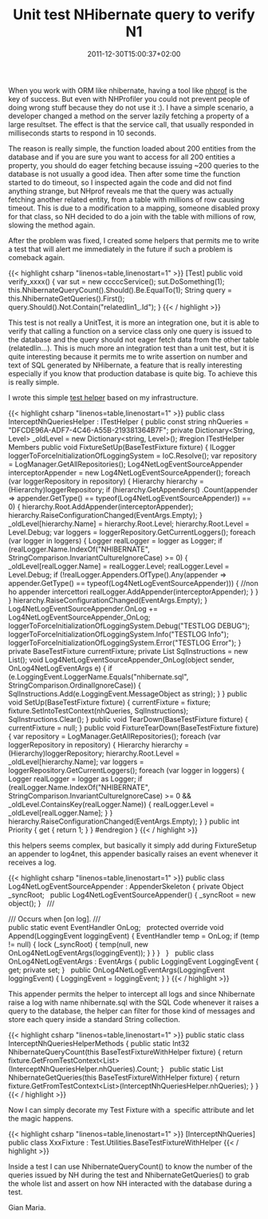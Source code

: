 ﻿---
title: "Unit test NHibernate query to verify N1"
description: ""
date: 2011-12-30T15:00:37+02:00
draft: false
tags: [Nhibernate,Nunit,Testing]
categories: [Nhibernate]
---
When you work with ORM like nhibernate, having a tool like [nhprof](http://nhprof.com/) is the key of success. But even with NHProfiler you could not prevent people of doing wrong stuff because they do not use it :). I have a simple scenario, a developer changed a method on the server lazily fetching a property of a large resultset. The effect is that the service call, that usually responded in milliseconds starts to respond in 10 seconds.

The reason is really simple, the function loaded about 200 entities from the database and if you are sure you want to access for all 200 entities a property, you should do eager fetching because issuing ~200 queries to the database is not usually a good idea. Then after some time the function started to do timeout, so I inspected again the code and did not find anything strange, but NHprof reveals me that the query was actually fetching another related entity, from a table with millions of row causing timeout. This is due to a modification to a mapping, someone disabled proxy for that class, so NH decided to do a join with the table with millions of row, slowing the method again.

After the problem was fixed, I created some helpers that permits me to write a test that will alert me immediately in the future if such a problem is comeback again.

{{< highlight csharp "linenos=table,linenostart=1" >}}
[Test]
public void verify_xxxx()
{
var sut = new cccccService();
sut.DoSomething(1);
this.NhibernateQueryCount().Should().Be.EqualTo(1);
String query = this.NhibernateGetQueries().First();
query.Should().Not.Contain("relatedlin1_.Id");
}
{{< / highlight >}}

This test is not really a UnitTest, it is more an integration one, but it is able to verify that calling a function on a service class only one query is issued to the database and the query should not eager fetch data from the other table (relatedlin…). This is much more an integration test than a unit test, but it is quite interesting because it permits me to write assertion on number and text of SQL generated by NHibernate, a feature that is really interesting especially if you know that production database is quite big. To achieve this is really simple.

I wrote this simple [test helper](http://www.codewrecks.com/blog/index.php/2010/12/29/test-helper-for-a-single-method/) based on my infrastructure.

{{< highlight csharp "linenos=table,linenostart=1" >}}
public class InterceptNhQueriesHelper : ITestHelper
{
public const string nhQueries = "DFCDE96A-ADF7-4C46-A55B-219381364B7F";
private Dictionary<String, Level> _oldLevel = new Dictionary<string, Level>();
#region ITestHelper Members
public void FixtureSetUp(BaseTestFixture fixture)
{
ILogger loggerToForceInitializationOfLoggingSystem = IoC.Resolve<ILogger>();
var repository = LogManager.GetAllRepositories();
Log4NetLogEventSourceAppender interceptorAppender = new Log4NetLogEventSourceAppender();
foreach (var loggerRepository in repository)
{
Hierarchy hierarchy = (Hierarchy)loggerRepository;
if (hierarchy.GetAppenders()
.Count(appender => appender.GetType() == typeof(Log4NetLogEventSourceAppender)) == 0)
{
hierarchy.Root.AddAppender(interceptorAppender);
hierarchy.RaiseConfigurationChanged(EventArgs.Empty);
}
_oldLevel[hierarchy.Name] = hierarchy.Root.Level;
hierarchy.Root.Level = Level.Debug;
var loggers = loggerRepository.GetCurrentLoggers();
foreach (var logger in loggers)
{
Logger realLogger = logger as Logger;
if (realLogger.Name.IndexOf("NHIBERNATE", StringComparison.InvariantCultureIgnoreCase) >= 0)
{
_oldLevel[realLogger.Name] = realLogger.Level;
realLogger.Level = Level.Debug;
if (!realLogger.Appenders.OfType<IAppender>().Any(appender => appender.GetType() == typeof(Log4NetLogEventSourceAppender)))
{
//non ho appender intercettori
realLogger.AddAppender(interceptorAppender);
}
}
}
hierarchy.RaiseConfigurationChanged(EventArgs.Empty);
}
Log4NetLogEventSourceAppender.OnLog += Log4NetLogEventSourceAppender_OnLog;
loggerToForceInitializationOfLoggingSystem.Debug("TESTLOG DEBUG");
loggerToForceInitializationOfLoggingSystem.Info("TESTLOG Info");
loggerToForceInitializationOfLoggingSystem.Error("TESTLOG Error");
}
private BaseTestFixture currentFixture;
private List<String> SqlInstructions = new List<string>();
void Log4NetLogEventSourceAppender_OnLog(object sender, OnLog4NetLogEventArgs e)
{
if (e.LoggingEvent.LoggerName.Equals("nhibernate.sql", StringComparison.OrdinalIgnoreCase))
{
SqlInstructions.Add(e.LoggingEvent.MessageObject as string);
}
}
public void SetUp(BaseTestFixture fixture)
{
currentFixture = fixture;
fixture.SetIntoTestContext(nhQueries, SqlInstructions);
SqlInstructions.Clear();
}
public void TearDown(BaseTestFixture fixture)
{
currentFixture = null;
}
public void FixtureTearDown(BaseTestFixture fixture)
{
var repository = LogManager.GetAllRepositories();
foreach (var loggerRepository in repository)
{
Hierarchy hierarchy = (Hierarchy)loggerRepository;
hierarchy.Root.Level = _oldLevel[hierarchy.Name];
var loggers = loggerRepository.GetCurrentLoggers();
foreach (var logger in loggers)
{
Logger realLogger = logger as Logger;
if (realLogger.Name.IndexOf("NHIBERNATE", StringComparison.InvariantCultureIgnoreCase) >= 0 &&
_oldLevel.ContainsKey(realLogger.Name))
{
realLogger.Level = _oldLevel[realLogger.Name];
}
}
hierarchy.RaiseConfigurationChanged(EventArgs.Empty);
}
}
public int Priority
{
get { return 1; }
}
#endregion
}
{{< / highlight >}}

this helpers seems complex, but basically it simply add during FixtureSetup an appender to log4net, this appender basically raises an event whenever it receives a log.

{{< highlight csharp "linenos=table,linenostart=1" >}}
public class Log4NetLogEventSourceAppender : AppenderSkeleton
{
private Object _syncRoot;
 
public Log4NetLogEventSourceAppender()
{
_syncRoot = new object();
}
 
/// <summary>
/// Occurs when [on log].
/// </summary>
public static event EventHandler<OnLog4NetLogEventArgs> OnLog;
 
protected override void Append(LoggingEvent loggingEvent)
{
EventHandler<OnLog4NetLogEventArgs> temp = OnLog;
if (temp != null)
{
lock (_syncRoot)
{
temp(null, new OnLog4NetLogEventArgs(loggingEvent));
}
}
}
 
}
 
public class OnLog4NetLogEventArgs : EventArgs
{
public LoggingEvent LoggingEvent { get; private set; }
 
public OnLog4NetLogEventArgs(LoggingEvent loggingEvent)
{
LoggingEvent = loggingEvent;
}
}
{{< / highlight >}}

This appender permits the helper to intercept all logs and since Nhibernate raise a log with name nhibernate.sql with the SQL Code whenever it raises a query to the database, the helper can filter for those kind of messages and store each query inside a standard String collection.

{{< highlight csharp "linenos=table,linenostart=1" >}}
public static class InterceptNhQueriesHelperMethods
{
public static Int32 NhibernateQueryCount(this BaseTestFixtureWithHelper fixture)
{
return fixture.GetFromTestContext<List<String>>(InterceptNhQueriesHelper.nhQueries).Count;
}
 
public static List<String> NhibernateGetQueries(this BaseTestFixtureWithHelper fixture)
{
return fixture.GetFromTestContext<List<String>>(InterceptNhQueriesHelper.nhQueries);
}
}
{{< / highlight >}}

Now I can simply decorate my Test Fixture with a  specific attribute and let the magic happens.

{{< highlight csharp "linenos=table,linenostart=1" >}}
[InterceptNhQueries]
public class XxxFixture : Test.Utilities.BaseTestFixtureWithHelper
{{< / highlight >}}

Inside a test I can use NhibernateQueryCount() to know the number of the queries issued by NH during the test and NhibernateGetQueries() to grab the whole list and assert on how NH interacted with the database during a test.

Gian Maria.
